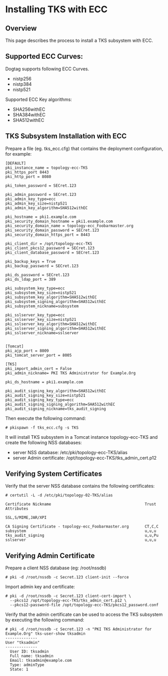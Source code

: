 Installing TKS with ECC
=======================

Overview
--------

This page describes the process to install a TKS subsystem with ECC.


Supported ECC Curves:
---------------------

Dogtag supports following ECC Curves.
- nistp256 
- nistp384
- nistp521

Supported ECC Key algorithms:

- SHA256withEC 
- SHA384withEC
- SHA512withEC

TKS Subsystem Installation with ECC
----------------------------------

Prepare a file (eg. tks_ecc.cfg) that contains the deployment configuration, for example:

```
[DEFAULT]
pki_instance_name = topology-ecc-TKS
pki_https_port 8443
pki_http_port = 8080

pki_token_password = SECret.123

pki_admin_password = SECret.123
pki_admin_key_type=ecc
pki_admin_key_size=nistp521
pki_admin_key_algorithm=SHA512withEC

pki_hostname = pki1.example.com
pki_security_domain_hostname = pki1.example.com
pki_security_domain_name = topology-ecc_Foobarmaster.org
pki_security_domain_password = SECret.123
pki_security_domain_https_port = 8443

pki_client_dir = /opt/topology-ecc-TKS
pki_client_pkcs12_password = SECret.123
pki_client_database_password = SECret.123

pki_backup_keys = True
pki_backup_password = SECret.123

pki_ds_password = SECret.123
pki_ds_ldap_port = 389

pki_subsystem_key_type=ecc
pki_subsystem_key_size=nistp521
pki_subsystem_key_algorithm=SHA512withEC
pki_subsystem_signing_algorithm=SHA512withEC
pki_subsystem_nickname=subsystem

pki_sslserver_key_type=ecc
pki_sslserver_key_size=nistp521
pki_sslserver_key_algorithm=SHA512withEC
pki_sslserver_signing_algorithm=SHA512withEC
pki_sslserver_nickname=sslserver


[Tomcat]
pki_ajp_port = 8009
pki_tomcat_server_port = 8005

[TKS]
pki_import_admin_cert = False
pki_admin_nickname= PKI TKS Administrator for Example.Org

pki_ds_hostname = pki1.example.com

pki_audit_signing_key_algorithm=SHA512withEC
pki_audit_signing_key_size=nistp521
pki_audit_signing_key_type=ecc
pki_audit_signing_signing_algorithm=SHA512withEC
pki_audit_signing_nickname=tks_audit_signing

```

Then execute the following command:

```
# pkispawn -f tks_ecc.cfg -s TKS
```

It will install TKS subsystem in a Tomcat instance topology-ecc-TKS and create the following NSS databases:
* server NSS database: /etc/pki/topology-ecc-TKS/alias
* server Admin certificate: /opt/topology-ecc-TKS/tks_admin_cert.p12

Verifying System Certificates
-----------------------------

Verify that the server NSS database contains the following certificates:

```
# certutil -L -d /etc/pki/topology-02-TKS/alias

Certificate Nickname                                         Trust Attributes
                                                             SSL,S/MIME,JAR/XPI

CA Signing Certificate - topology-ecc_Foobarmaster.org       CT,C,C
subsystem                                                    u,u,u
tks_audit_signing                                            u,u,Pu
sslserver                                                    u,u,u
```

Verifying Admin Certificate
---------------------------

Prepare a client NSS database (eg: /root/nssdb)

```
# pki -d /root/nssdb -c Secret.123 client-init --force
```

Import admin key and certificate:

```
# pki -d /root/nssdb -c Secret.123 client-cert-import \
  --pkcs12 /opt/topology-ecc-TKS/tks_admin_cert.p12 \
  --pkcs12-password-file /opt/topology-ecc-TKS/pkcs12_password.conf
```

Verify that the admin certificate can be used to access the TKS subsystem by executing the following command:

```
# pki -d /root/nssdb -c Secret.123 -n "PKI TKS Administrator for Example.Org" tks-user-show tksadmin
--------------
User "tksadmin"
--------------
  User ID: tksadmin
  Full name: tksadmin
  Email: tksadmin@example.com
  Type: adminType
  State: 1
```
